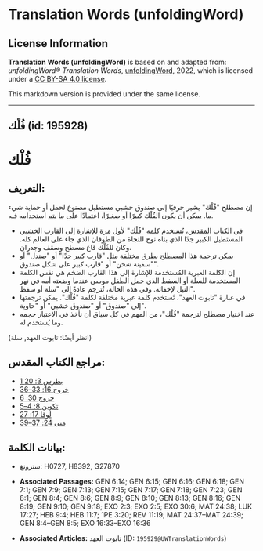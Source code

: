 # Translation Words (unfoldingWord)

## License Information

**Translation Words (unfoldingWord)** is based on and adapted from: _unfoldingWord® Translation Words_, [unfoldingWord](https://unfoldingword.org/utw), 2022, which is licensed under a [CC BY-SA 4.0 license](https://creativecommons.org/licenses/by-sa/4.0/legalcode.en).

This markdown version is provided under the same license.



--------------------------------

## فُلْك (id: 195928)

فُلْك
=====

التعريف:
--------

إن مصطلح "فُلْك" يشير حرفيًا إلى صندوق خشبي مستطيل مصنوع لحمل أو حماية شيء ما. يمكن أن يكون الفُلْك كبيرًا أو صغيرًا، اعتمادًا على ما يتم استخدامه فيه.

* في الكتاب المقدس، تُستخدم كلمة "فُلْك" لأول مرة للإشارة إلى القارب الخشبي المستطيل الكبير جدًا الذي بناه نوح للنجاة من الطوفان الذي جاء على العالم كله. وكان للفُلْك قاع مسطح وسقف وجدران.
* يمكن ترجمة هذا المصطلح بطرق مختلفة مثل "قارب كبير جدًا" أو "صندل" أو "سفينة شحن" أو "قارب كبير على شكل صندوق".
* إن الكلمة العبرية المُستخدمة للإشارة إلى هذا القارب الضخم هي نفس الكلمة المستخدمة للسلة أو السفط الذي حمل الطفل موسى عندما وضعته أمه في نهر النيل لإخفائه. وفي هذه الحالة، تُترجم عادةً إلى "سلة أو سفط".
* في عبارة "تابوت العهد"، تُستخدم كلمة عبرية مختلفة لكلمة "فُلْك". يمكن ترجمتها إلى "صندوق" أو "صندوق خشبي" أو "حاوية".
* عند اختيار مصطلح لترجمة "فُلْك"، من المهم في كل سياق أن نأخذ في الاعتبار حجمه وما يُستخدم له.

(انظر أيضًا: تابوت العهد, سلة)

مراجع الكتاب المقدس:
--------------------

* [1 بطرس 3: 20](https://ref.ly/1Pet3:20)
* [خروج 16: 33–36](https://ref.ly/Exod16:33-Exod16:36)
* [خروج 30: 6](https://ref.ly/Exod30:6)
* [تكوين 8: 4–5](https://ref.ly/Gen8:4-Gen8:5)
* [لوقا 17: 27](https://ref.ly/Luke17:27)
* [متى 24: 37–39](https://ref.ly/Matt24:37-Matt24:39)

بيانات الكلمة:
--------------

* سترونغ: H0727, H8392, G27870

* **Associated Passages:** GEN 6:14; GEN 6:15; GEN 6:16; GEN 6:18; GEN 7:1; GEN 7:9; GEN 7:13; GEN 7:15; GEN 7:17; GEN 7:18; GEN 7:23; GEN 8:1; GEN 8:4; GEN 8:6; GEN 8:9; GEN 8:10; GEN 8:13; GEN 8:16; GEN 8:19; GEN 9:10; GEN 9:18; EXO 2:3; EXO 2:5; EXO 30:6; MAT 24:38; LUK 17:27; HEB 9:4; HEB 11:7; 1PE 3:20; REV 11:19; MAT 24:37–MAT 24:39; GEN 8:4–GEN 8:5; EXO 16:33–EXO 16:36
* **Associated Articles:** تابوت العهد (ID: `195929@UWTranslationWords`)

